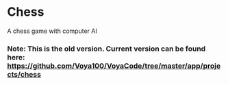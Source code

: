 # Chess
A chess game with computer AI

### Note: This is the old version. Current version can be found here: https://github.com/Voya100/VoyaCode/tree/master/app/projects/chess
